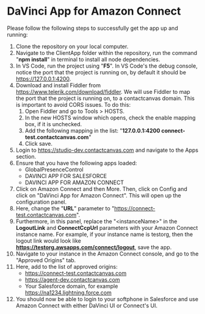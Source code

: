 
# DaVinci App for Amazon Connect
Please follow the following steps to successfully get the app up and running:

 1. Clone the repository on your local computer.
 2. Navigate to the ClientApp folder within the repository, run the command "**npm install**" in terminal to install all node dependencies.
 3. In VS Code, run the project using "**F5**". In VS Code's the debug console, notice the port that the project is running on, by default it should be https://127.0.0.1:4200.
 4.   Download and install Fiddler from https://www.telerik.com/download/fiddler. We will use Fiddler to map the port that the project is running on, to a contactcanvas domain. This is important to avoid CORS issues. To do this:
        1. Open Fiddler and go to Tools > HOSTS.
        2. In the new HOSTS window which opens, check the enable mapping box, if it is unchecked.
        3. Add the following mapping in the list: "**127.0.0.1:4200 connect-test.contactcanvas.com**"
        4. Click save.
5. Login to https://studio-dev.contactcanvas.com and navigate to the Apps section.
6. Ensure that you have the following apps loaded:
    * GlobalPresenceControl
    * DAVINCI APP FOR SALESFORCE
    * DAVINCI APP FOR AMAZON CONNECT 
7. Click on Amazon Connect and then More. Then, click on Config and click on "DaVinci App for Amazon Connect".  This will open up the configuration panel.
8. Here, change the "**URL**" parameter to "https://connect-test.contactcanvas.com". 
9. Furthermore, in this panel, replace the "\<instanceName>" in the **LogoutLink** and **ConnectCcpUrl** parameters with your Amazon Connect instance name. For example, if your instance name is testorg, then the logout link would look like **https://testorg.awsapps.com/connect/logout**, save the app.
10. Navigate to your instance in the  Amazon Connect console, and go to the "Approved Origins" tab.
11. Here, add to the list of approved origins:   
    * https://connect-test.contactcanvas.com
    * https://agent-dev.contactcanvas.com
    * Your Salesforce domain, for example https://na1234.lightning.force.com
12. You should now be able to login to your softphone in Salesforce and use Amazon Connect with either DaVinci UI or Connect's UI.

